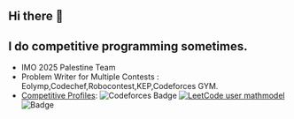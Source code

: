 ## Hi there 👋

## I do competitive programming sometimes.

- IMO 2025 Palestine Team
- Problem Writer for Multiple Contests : Eolymp,Codechef,Robocontest,KEP,Codeforces GYM.
- [Competitive Profiles](https://clist.by/coder/mathmodel/): ![Codeforces Badge](https://codeforces-readme-stats.vercel.app/api/badge?username=mathmodel) [![LeetCode user mathmodel](https://img.shields.io/badge/dynamic/json?style=flat&labelColor=black&color=%23ffa116&label=Rating&query=ratingQuantile&url=https%3A%2F%2Fleetcode-badge.vercel.app%2Fapi%2Fusers%2Fmathmodel&logo=leetcode&logoColor=yellow)](https://leetcode.com/mathmodel/) ![Badge](https://cp-logo.vercel.app/codechef/mathmodel)
